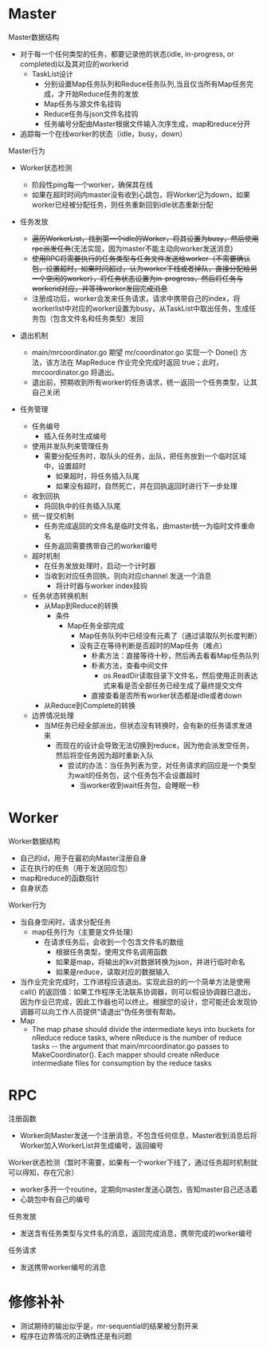 # Master
Master数据结构
- 对于每一个任何类型的任务，都要记录他的状态(idle, in-progress, or completed)以及其对应的workerid
  - TaskList设计
    - 分别设置Map任务队列和Reduce任务队列,当且仅当所有Map任务完成，才开始Reduce任务的发放
    - Map任务与源文件名挂钩
    - Reduce任务与json文件名挂钩
    - 任务编号分配由Master根据文件输入次序生成，map和reduce分开
- 追踪每一个在线worker的状态（idle，busy，down）

Master行为
- Worker状态检测
  - 阶段性ping每一个worker，确保其在线
  - 如果在超时时间内master没有收到心跳包，将Worker记为down，如果worker已经被分配任务，则任务重新回到idle状态重新分配

- 任务发放
  - ~~遍历WorkerList，找到第一个idle的Worker，将其设置为busy，然后使用rpc派发任务~~(无法实现，因为master不能主动向worker发送消息)
  - ~~使用RPC将需要执行的任务类型与任务文件发送给worker（不需要确认包，设置超时，如果时间超过，认为worker下线或者掉队，直接分配给另一个空闲的worker），将任务状态设置为in-progress，然后将任务与workerid对应，并等待worker发回完成消息~~
  - 注册成功后，worker会发来任务请求，请求中携带自己的index，将workerlist中对应的worker设置为busy，从TaskList中取出任务，生成任务包（包含文件名和任务类型）发回
  
- 退出机制
  - main/mrcoordinator.go 期望 mr/coordinator.go 实现一个 Done() 方法，该方法在 MapReduce 作业完全完成时返回 true；此时， mrcoordinator.go 将退出。
  - 退出前，预期收到所有worker的任务请求，统一返回一个任务类型，让其自己关闭
- 任务管理
  - 任务编号
    - 插入任务时生成编号
  - 使用并发队列来管理任务
    - 需要分配任务时，取队头的任务，出队，把任务放到一个临时区域中，设置超时 
      - 如果超时，将任务插入队尾
      - 如果没有超时，自然死亡，并在回执返回时进行下一步处理
  - 收到回执
    - 将回执中的任务插入队尾
  - 统一提交机制
    - 任务完成返回的文件名是临时文件名，由master统一为临时文件重命名   
    - 任务返回需要携带自己的worker编号
  - 超时机制
    - 在任务发放处理时，启动一个计时器
    - 当收到对应任务回执，则向对应channel 发送一个消息
      - 将计时器与worker index挂钩
  - 任务状态转换机制
    - 从Map到Reduce的转换
      - 条件
        - Map任务全部完成
          - Map任务队列中已经没有元素了（通过读取队列长度判断）
          - 没有正在等待判断是否超时的Map任务（难点）
            - 朴素方法：直接等待十秒，然后再去看看Map任务队列
            - 朴素方法，查看中间文件
              - os.ReadDir读取目录下文件名，然后使用正则表达式来看是否全部任务已经生成了最终提交文件
            - 直接查看是否所有worker状态都是idle或者down
    - 从Reduce到Complete的转换
  - 边界情况处理
    - 当M任务已经全部派出，但状态没有转换时，会有新的任务请求发进来
      - 而现在的设计会导致无法切换到reduce，因为他会派发空任务，然后将空任务因为超时重新入队
        - 尝试的办法：当任务列表为空，对任务请求的回应是一个类型为wait的任务包，这个任务包不会设置超时
          - 当worker收到wait任务包，会睡眠一秒
# Worker
Worker数据结构
- 自己的id，用于在最初向Master注册自身
- 正在执行的任务（用于发送回应包）
- map和reduce的函数指针
- 自身状态


Worker行为
- 当自身空闲时，请求分配任务
  - map任务行为（主要是文件处理）
    - 在请求任务后，会收到一个包含文件名的数组
      - 根据任务类型，使用文件名调用函数
      - 如果是map，将输出的kv对数据转换为json，并进行临时命名
      - 如果是reduce，读取对应的数据输入
- 当作业完全完成时，工作进程应该退出。实现此目的的一个简单方法是使用 call() 的返回值：如果工作程序无法联系协调器，则可以假设协调器已退出，因为作业已完成，因此工作器也可以终止。根据您的设计，您可能还会发现协调器可以向工作人员提供“请退出”伪任务很有帮助。
- Map
    - The map phase should divide the intermediate keys into buckets for nReduce reduce tasks, where nReduce is the number of reduce tasks -- the argument that main/mrcoordinator.go passes to MakeCoordinator(). Each mapper should create nReduce intermediate files for consumption by the reduce tasks

# RPC
注册函数
- Worker向Master发送一个注册消息，不包含任何信息，Master收到消息后将Worker加入WorkerList并生成编号，返回编号

Worker状态检测（暂时不需要，如果有一个worker下线了，通过任务超时机制就可以得知，存在冗余）
- worker多开一个routine，定期向master发送心跳包，告知master自己还活着
- 心跳包中有自己的编号

任务发放
- 发送含有任务类型与文件名的消息，返回完成消息，携带完成的worker编号

任务请求
- 发送携带worker编号的消息

# 修修补补
- 测试期待的输出似乎是，mr-sequential的结果被分割开来
- 程序在边界情况的正确性还是有问题